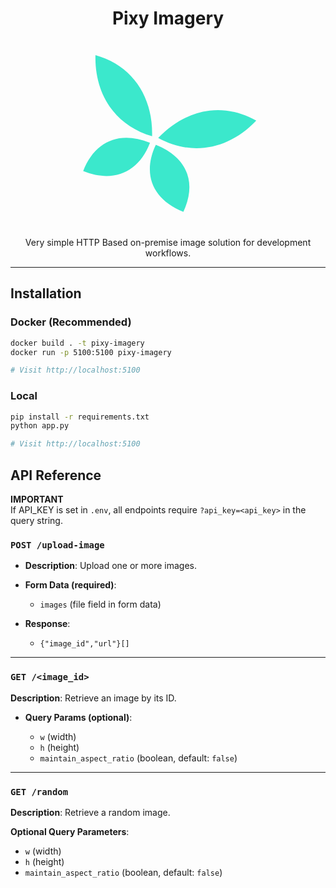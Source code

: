 <p align="center">
<h1 align="center">Pixy Imagery</h1>
</p>

<p align="center">
<svg width="300" height="300" viewBox="0 0 483 483" fill="none" xmlns="http://www.w3.org/2000/svg">
<path d="M468.903 205.698C383.08 157.639 288.381 174.921 216.278 250.496C301.769 297.437 397.253 281.015 468.903 205.698ZM54.6244 37.2061C148.613 63.7409 202.981 142.379 200.551 246.073C107.573 218.995 52.0584 140.402 54.6244 37.2061ZM210.105 268.216C290.479 300.034 316.637 364.876 281.061 440.662C201.819 408.573 174.544 343.609 210.105 268.216ZM195.117 262.948C116.992 230.889 52.6169 258.631 23.0181 335.806C100.57 366.914 165.775 339.836 195.117 262.948Z" fill="#3BE8CC"/>
</svg>
</p>

<p align="center">
Very simple HTTP Based on-premise image solution for development workflows.
</p>

---

## Installation

### Docker (Recommended)

```bash
docker build . -t pixy-imagery
docker run -p 5100:5100 pixy-imagery

# Visit http://localhost:5100
```

### Local

```bash
pip install -r requirements.txt
python app.py

# Visit http://localhost:5100
```

## API Reference

**IMPORTANT** <br/>
If API_KEY is set in `.env`, all endpoints require `?api_key=<api_key>` in the query string.

### `POST /upload-image`

- **Description**: Upload one or more images.

- **Form Data (required)**:

  - `images` (file field in form data)

- **Response**:
  - `{"image_id","url"}[]`

---

### `GET /<image_id>`

**Description**: Retrieve an image by its ID.

- **Query Params (optional)**:

  - `w` (width)
  - `h` (height)
  - `maintain_aspect_ratio` (boolean, default: `false`)

---

### `GET /random`

**Description**: Retrieve a random image.

**Optional Query Parameters**:

- `w` (width)
- `h` (height)
- `maintain_aspect_ratio` (boolean, default: `false`)
